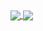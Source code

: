 <a href="https://github.com/anuraghazra/github-readme-stats">
  <img align="center" src="https://github-readme-stats.vercel.app/api?username=olicrgarcia&hide=issues&card_width=400px,contribs&count_private=true&show_icons=true&theme=outrun"/>
</a>
<a href="https://github.com/anuraghazra/top-langs">
  <img align="center" src="https://github-readme-stats.vercel.app/api/top-langs/?username=olicrgarcia&theme=outrun" />
</a>
